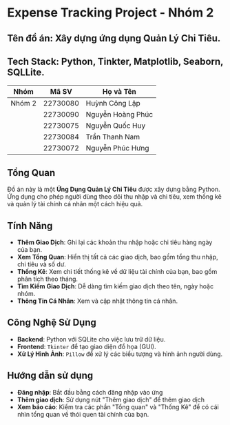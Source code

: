# Expense Tracking Project - Nhóm 2

## Tên đồ án: Xây dựng ứng dụng Quản Lý Chi Tiêu.

## Tech Stack: Python, Tinkter, Matplotlib, Seaborn, SQLLite.
| Nhóm   | Mã SV   | Họ và Tên        |
|--------|---------|------------------|
| Nhóm 2 | 22730080 | Huỳnh Công Lập   |
|        | 22730090 | Nguyễn Hoàng Phúc|
|        | 22730075 | Nguyễn Quốc Huy  |
|        | 22730084 | Trần Thanh Nam   |
|        | 22730072 | Nguyễn Phúc Hưng |

## Tổng Quan
Đồ án này là một **Ứng Dụng Quản Lý Chi Tiêu** được xây dựng bằng Python. Ứng dụng cho phép người dùng theo dõi thu nhập và chi tiêu, xem thống kê và quản lý tài chính cá nhân một cách hiệu quả.

## Tính Năng
- **Thêm Giao Dịch**: Ghi lại các khoản thu nhập hoặc chi tiêu hàng ngày của bạn.
- **Xem Tổng Quan**: Hiển thị tất cả các giao dịch, bao gồm tổng thu nhập, chi tiêu và số dư.
- **Thống Kê**: Xem chi tiết thống kê về dữ liệu tài chính của bạn, bao gồm phân tích theo tháng.
- **Tìm Kiếm Giao Dịch**: Dễ dàng tìm kiếm giao dịch theo tên, ngày hoặc nhóm.
- **Thông Tin Cá Nhân**: Xem và cập nhật thông tin cá nhân.

## Công Nghệ Sử Dụng
- **Backend**: Python với SQLite cho việc lưu trữ dữ liệu.
- **Frontend**: `Tkinter` để tạo giao diện đồ họa (GUI).
- **Xử Lý Hình Ảnh**: `Pillow` để xử lý các biểu tượng và hình ảnh người dùng.

## Hướng dẫn sử dụng
- **Đăng nhập**: Bắt đầu bằng cách đăng nhập vào ứng 
- **Thêm giao dịch**: Sử dụng nút "Thêm giao dịch" để thêm giao dịch 
- **Xem báo cáo**: Kiểm tra các phần "Tổng quan" và "Thống Kê" để có cái nhìn tổng quan về thói quen tài chính của bạn.


